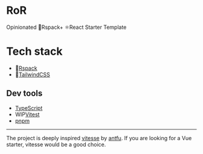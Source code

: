 # RoR

Opinionated 🦀Rspack+ ⚛️React Starter Template

# Tech stack

- 🦀[Rspack](https://github.com/web-infra-dev/rspack)
- 🍭[TailwindCSS](https://github.com/tailwindlabs/tailwindcss)

## Dev tools

- [TypeScript](https://www.typescriptlang.org/)
- WIP[Vitest](https://github.com/vitest-dev/vitest)
- [pnpm](https://pnpm.js.org/)

---

The project is deeply inspired [vitesse](https://github.com/antfu/vitesse) by [antfu](https://github.com/antfu). If you are looking for a Vue starter, vitesse would be a good choice.
